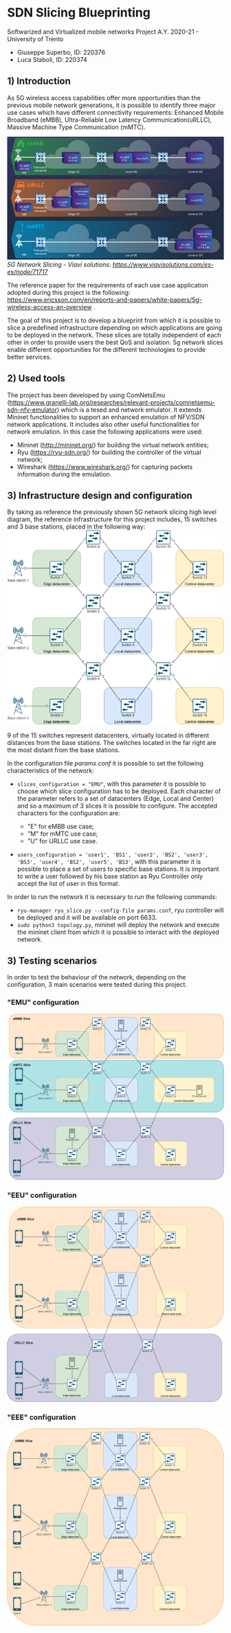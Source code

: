# SDN Slicing Blueprinting
Softwarized and Virtualized mobile networks Project A.Y. 2020-21 - University of Trento

- Giuseppe Superbo, ID: 220376
- Luca Staboli, ID: 220374


## 1) Introduction
As 5G wireless access capabilities offer more opportunities than the previous mobile network generations, it is possible to identify three major use cases which have different connectivity requirements: Enhanced Mobile Broadband (eMBB), Ultra-Reliable Low Latency Communication(uRLLC), Massive Machine Type Communication (mMTC). 

![5G wireless access network use cases](images/network_slicingchart.png)
*5G Network Slicing - Viavi solutions: https://www.viavisolutions.com/es-es/node/71717*

The reference paper for the requirements of each use case application adopted during this project is the following: https://www.ericsson.com/en/reports-and-papers/white-papers/5g-wireless-access-an-overview .


The goal of this project is to develop a blueprint from which it is possible to slice a predefined infrastructure depending on which applications  are going to be deployed in the network. These slices are totally independent of each other in order to provide users the best QoS and isolation. 5g network slices enable different opportunities for the different technologies to provide better services. 

## 2) Used tools
The project has been developed by using ComNetsEmu (https://www.granelli-lab.org/researches/relevant-projects/comnetsemu-sdn-nfv-emulator) which is a tesed and network emulator. It extends Mininet functionalities to support an enhanced emulation of NFV/SDN network applications. It includes also other useful functionalities for network emulation. In this case the following applications were used:

- Mininet (http://mininet.org/) for building the virtual network entities;
- Ryu (https://ryu-sdn.org/) for building the controller of the virtual network;
- Wireshark (https://www.wireshark.org/) for capturing packets information during the emulation.

## 3) Infrastructure design and configuration
By taking as reference the previously shown 5G network slicing high level diagram, the reference infrastructure for this project includes, 15 switches and 3 base stations, placed in the following way:
![Project infrastructure](images/base_infrastructure.png)

9 of the 15 switches represent datacenters, virtually located in different distances from the base stations. The switches located in the far right are the most distant from the base stations.

In the configuration file *params.conf* it is possible to set the following characteristics of the network:

* ``` slices_configuration = "EMU" ```, with this parameter it is possible to choose which slice configuration has to be deployed. Each character of the parameter refers to a set of datacenters (Edge, Local and Center) and so a maximum of 3 slices it is possible to configure. The accepted characters for the configuration are: 
    - "E" for eMBB use case;
    - "M" for mMTC use case;
    - "U" for URLLC use case.

* ``` users_configuration = 'user1', 'BS1', 'user2', 'BS2', 'user3', 'BS3', 'user4', 'BS2', 'user5', 'BS3' ```, with this parameter it is possible to place a set of users to specific base stations. It is important to write a user followed by his base station as Ryu Controller only accept the list of user in this format.

In order to run the network it is necessary to run the following commands:
* ```ryu-manager ryu_slice.py --config-file params.conf```, ryu controller will be deployed and it will be available on port 6633.
* ```sudo python3 topology.py```, mininet will deploy the network and execute the mininet client from which it is possible to interact with the deployed network.

## 3) Testing scenarios
In order to test the behaviour of the network, depending on the configuration, 3 main scenarios were tested during this project.
### "EMU" configuration
![First test scenario](images/scenario_EMU.png)
### "EEU" configuration
![Second test scenario](images/scenario_EEU.png)
### "EEE" configuration
![Second test scenario](images/scenario_EEE.png)




